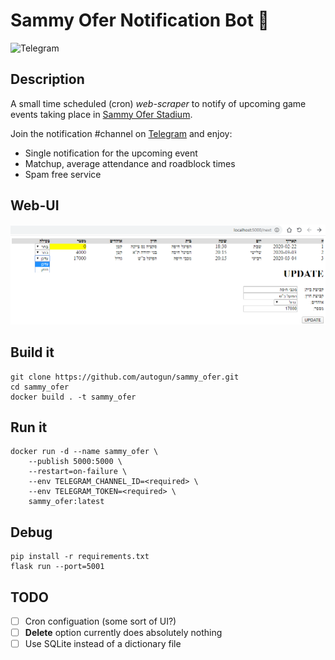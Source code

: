 # Sammy Ofer Notification Bot 🤖
![Telegram](https://img.shields.io/endpoint?color=neon&style=plastic&url=https%3A%2F%2Ftg.sumanjay.workers.dev%2Fsammy_ofer_notification_channel)
## Description

A small time scheduled (cron) _web-scraper_ to notify of upcoming game events taking place in [Sammy Ofer Stadium](https://www.haifa-stadium.com/ "Sammy Ofer Stadium").

Join the notification #channel on [Telegram](https://t.me/sammy_ofer_notification_channel) and enjoy:

* Single notification for the upcoming event
* Matchup, average attendance and roadblock times
* Spam free service

## Web-UI

![Web-UI screenshot](screen.png)

## Build it
```
git clone https://github.com/autogun/sammy_ofer.git
cd sammy_ofer
docker build . -t sammy_ofer
```

## Run it
```
docker run -d --name sammy_ofer \
    --publish 5000:5000 \
    --restart=on-failure \
    --env TELEGRAM_CHANNEL_ID=<required> \
    --env TELEGRAM_TOKEN=<required> \
    sammy_ofer:latest
```

## Debug
```
pip install -r requirements.txt
flask run --port=5001
```

## TODO

- [ ] Cron configuation (some sort of UI?)
- [ ] **Delete** option currently does absolutely nothing
- [ ] Use SQLite instead of a dictionary file
